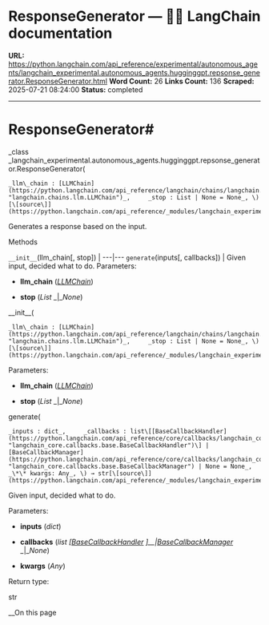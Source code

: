 # ResponseGenerator — 🦜🔗 LangChain  documentation

**URL:** https://python.langchain.com/api_reference/experimental/autonomous_agents/langchain_experimental.autonomous_agents.hugginggpt.repsonse_generator.ResponseGenerator.html
**Word Count:** 26
**Links Count:** 136
**Scraped:** 2025-07-21 08:24:00
**Status:** completed

---

# ResponseGenerator\#

_class _langchain\_experimental.autonomous\_agents.hugginggpt.repsonse\_generator.ResponseGenerator\(

    _llm\_chain : [LLMChain](https://python.langchain.com/api_reference/langchain/chains/langchain.chains.llm.LLMChain.html#langchain.chains.llm.LLMChain "langchain.chains.llm.LLMChain")_,     _stop : List | None = None_, \)[\[source\]](https://python.langchain.com/api_reference/_modules/langchain_experimental/autonomous_agents/hugginggpt/repsonse_generator.html#ResponseGenerator)\#     

Generates a response based on the input.

Methods

`__init__`\(llm\_chain\[, stop\]\) |    ---|---   `generate`\(inputs\[, callbacks\]\) | Given input, decided what to do.      Parameters:     

  * **llm\_chain** \([_LLMChain_](https://python.langchain.com/api_reference/langchain/chains/langchain.chains.llm.LLMChain.html#langchain.chains.llm.LLMChain "langchain.chains.llm.LLMChain")\)

  * **stop** \(_List_ _|__None_\)

\_\_init\_\_\(

    _llm\_chain : [LLMChain](https://python.langchain.com/api_reference/langchain/chains/langchain.chains.llm.LLMChain.html#langchain.chains.llm.LLMChain "langchain.chains.llm.LLMChain")_,     _stop : List | None = None_, \)[\[source\]](https://python.langchain.com/api_reference/_modules/langchain_experimental/autonomous_agents/hugginggpt/repsonse_generator.html#ResponseGenerator.__init__)\#     

Parameters:     

  * **llm\_chain** \([_LLMChain_](https://python.langchain.com/api_reference/langchain/chains/langchain.chains.llm.LLMChain.html#langchain.chains.llm.LLMChain "langchain.chains.llm.LLMChain")\)

  * **stop** \(_List_ _|__None_\)

generate\(

    _inputs : dict_,     _callbacks : list\[[BaseCallbackHandler](https://python.langchain.com/api_reference/core/callbacks/langchain_core.callbacks.base.BaseCallbackHandler.html#langchain_core.callbacks.base.BaseCallbackHandler "langchain_core.callbacks.base.BaseCallbackHandler")\] | [BaseCallbackManager](https://python.langchain.com/api_reference/core/callbacks/langchain_core.callbacks.base.BaseCallbackManager.html#langchain_core.callbacks.base.BaseCallbackManager "langchain_core.callbacks.base.BaseCallbackManager") | None = None_,     _\*\* kwargs: Any_, \) → str[\[source\]](https://python.langchain.com/api_reference/_modules/langchain_experimental/autonomous_agents/hugginggpt/repsonse_generator.html#ResponseGenerator.generate)\#     

Given input, decided what to do.

Parameters:     

  * **inputs** \(_dict_\)

  * **callbacks** \(_list_ _\[_[_BaseCallbackHandler_](https://python.langchain.com/api_reference/core/callbacks/langchain_core.callbacks.base.BaseCallbackHandler.html#langchain_core.callbacks.base.BaseCallbackHandler "langchain_core.callbacks.base.BaseCallbackHandler") _\]__|_[_BaseCallbackManager_](https://python.langchain.com/api_reference/core/callbacks/langchain_core.callbacks.base.BaseCallbackManager.html#langchain_core.callbacks.base.BaseCallbackManager "langchain_core.callbacks.base.BaseCallbackManager") _|__None_\)

  * **kwargs** \(_Any_\)

Return type:     

str

__On this page